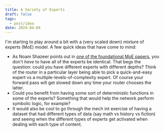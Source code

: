 ```yaml
---
title: A Variety of Experts
draft: false
tags:
  - post/idea
date: 2024-04-04
---
```

I'm starting to play around a bit with a (very scaled down) mixture of experts (MoE) model. A few quick ideas that have come to mind:
- As Noam Shazeer points out in [one of the foundational MoE papers](https://arxiv.org/abs/1701.06538), you don't *have* to have all of the experts be identical. That begs the question: could you have different experts with different depths? Think of the router in a particular layer being able to pick a quick-and-easy expert vs a multiple-levels-of-complexity expert. Of course your forward pass will get slowed down any time your router chooses the latter.
- Could you benefit from having some sort of deterministic functions in some of the experts? Something that would help the network perform symbolic logic, for example?
- It would also be cool to go through the mech int exercise of having a dataset that had different types of data (say math vs history vs fiction) and seeing when the different types of experts get activated when dealing with each type of content.
